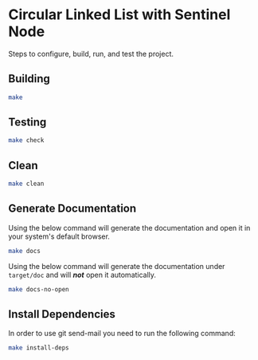 # Circular Linked List with Sentinel Node

Steps to configure, build, run, and test the project.

## Building

```bash
make
```

## Testing

```bash
make check
```

## Clean

```bash
make clean
```

## Generate Documentation

Using the below command will generate the documentation and open it in your system's default browser.

```bash
make docs
```

Using the below command will generate the documentation under `target/doc` and will ***not*** open it automatically.

```bash
make docs-no-open
```

## Install Dependencies

In order to use git send-mail you need to run the following command:

```bash
make install-deps
```
